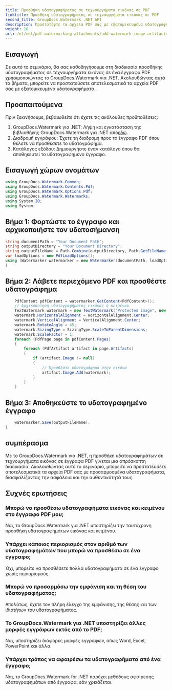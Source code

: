 ```yaml
---
title: Προσθήκη υδατογραφήματος σε τεχνουργήματα εικόνας σε PDF
linktitle: Προσθήκη υδατογραφήματος σε τεχνουργήματα εικόνας σε PDF
second_title: GroupDocs.Watermark .NET API
description: Προστατέψτε τα αρχεία PDF σας με εξατομικευμένα υδατογραφήματα χρησιμοποιώντας το GroupDocs.Watermark για .NET. Προσθέστε εύκολα υδατογραφήματα κειμένου ή εικόνας σε τεχνουργήματα εικόνας σε έγγραφα PDF.
weight: 18
url: /el/net/pdf-watermarking-attachments/add-watermark-image-artifacts-pdf/
---
```

## Εισαγωγή
Σε αυτό το σεμινάριο, θα σας καθοδηγήσουμε στη διαδικασία προσθήκης υδατογραφήματος σε τεχνουργήματα εικόνας σε ένα έγγραφο PDF χρησιμοποιώντας το GroupDocs.Watermark για .NET. Ακολουθώντας αυτά τα βήματα, μπορείτε να προστατεύσετε αποτελεσματικά τα αρχεία PDF σας με εξατομικευμένα υδατογραφήματα.
## Προαπαιτούμενα
Πριν ξεκινήσουμε, βεβαιωθείτε ότι έχετε τις ακόλουθες προϋποθέσεις:
1.  GroupDocs.Watermark για .NET: Λήψη και εγκατάσταση της βιβλιοθήκης GroupDocs.Watermark για .NET από[εδώ](https://releases.groupdocs.com/Watermark/net/).
2. Διαδρομή εγγράφου: Έχετε τη διαδρομή προς το έγγραφο PDF όπου θέλετε να προσθέσετε το υδατογράφημα.
3. Κατάλογος εξόδου: Δημιουργήστε έναν κατάλογο όπου θα αποθηκευτεί το υδατογραφημένο έγγραφο.

## Εισαγωγή χώρων ονομάτων
```csharp
using GroupDocs.Watermark.Common;
using GroupDocs.Watermark.Contents.Pdf;
using GroupDocs.Watermark.Options.Pdf;
using GroupDocs.Watermark.Watermarks;
using System.IO;
using System;
```
## Βήμα 1: Φορτώστε το έγγραφο και αρχικοποιήστε τον υδατοσήμανση
```csharp
string documentPath = "Your Document Path";
string outputDirectory = "Your Document Directory";
string outputFileName = Path.Combine(outputDirectory, Path.GetFileName(documentPath));
var loadOptions = new PdfLoadOptions();
using (Watermarker watermarker = new Watermarker(documentPath, loadOptions))
{
```
## Βήμα 2: Λάβετε περιεχόμενο PDF και προσθέστε υδατογράφημα
```csharp
	PdfContent pdfContent = watermarker.GetContent<PdfContent>();
	// Αρχικοποίηση υδατογραφήματος εικόνας ή κειμένου
	TextWatermark watermark = new TextWatermark("Protected image", new Font("Arial", 8));
	watermark.HorizontalAlignment = HorizontalAlignment.Center;
	watermark.VerticalAlignment = VerticalAlignment.Center;
	watermark.RotateAngle = 45;
	watermark.SizingType = SizingType.ScaleToParentDimensions;
	watermark.ScaleFactor = 1;
	foreach (PdfPage page in pdfContent.Pages)
	{
		foreach (PdfArtifact artifact in page.Artifacts)
		{
			if (artifact.Image != null)
			{
				// Προσθέστε υδατογράφημα στην εικόνα
				artifact.Image.Add(watermark);
			}
		}
	}
```
## Βήμα 3: Αποθηκεύστε το υδατογραφημένο έγγραφο
```csharp
	watermarker.Save(outputFileName);
}
```

## συμπέρασμα
Με το GroupDocs.Watermark για .NET, η προσθήκη υδατογραφημάτων σε τεχνουργήματα εικόνας σε έγγραφα PDF γίνεται μια απρόσκοπτη διαδικασία. Ακολουθώντας αυτό το σεμινάριο, μπορείτε να προστατεύσετε αποτελεσματικά τα αρχεία PDF σας με προσαρμοσμένα υδατογραφήματα, διασφαλίζοντας την ασφάλεια και την αυθεντικότητά τους.
## Συχνές ερωτήσεις
### Μπορώ να προσθέσω υδατογραφήματα εικόνας και κειμένου στο έγγραφο PDF μου;
Ναι, το GroupDocs.Watermark για .NET υποστηρίζει την ταυτόχρονη προσθήκη υδατογραφημάτων εικόνας και κειμένου.
### Υπάρχει κάποιος περιορισμός στον αριθμό των υδατογραφημάτων που μπορώ να προσθέσω σε ένα έγγραφο;
Όχι, μπορείτε να προσθέσετε πολλά υδατογραφήματα σε ένα έγγραφο χωρίς περιορισμούς.
### Μπορώ να προσαρμόσω την εμφάνιση και τη θέση του υδατογραφήματος;
Απολύτως, έχετε τον πλήρη έλεγχο της εμφάνισης, της θέσης και των ιδιοτήτων του υδατογραφήματος.
### Το GroupDocs.Watermark για .NET υποστηρίζει άλλες μορφές εγγράφων εκτός από το PDF;
Ναι, υποστηρίζει διάφορες μορφές εγγράφων, όπως Word, Excel, PowerPoint και άλλα.
### Υπάρχει τρόπος να αφαιρέσω τα υδατογραφήματα από ένα έγγραφο;
Ναι, το GroupDocs.Watermark for .NET παρέχει μεθόδους αφαίρεσης υδατογραφημάτων από έγγραφα, εάν χρειάζεται.